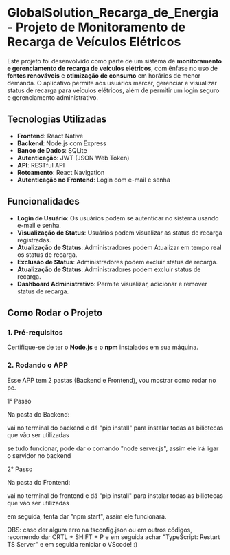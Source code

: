 # GlobalSolution_Recarga_de_Energia - Projeto de Monitoramento de Recarga de Veículos Elétricos

Este projeto foi desenvolvido como parte de um sistema de **monitoramento e gerenciamento de recarga de veículos elétricos**, com ênfase no uso de **fontes renováveis** e **otimização de consumo** em horários de menor demanda. O aplicativo permite aos usuários marcar, gerenciar e visualizar status de recarga para veículos elétricos, além de permitir um login seguro e gerenciamento administrativo.

## Tecnologias Utilizadas

- **Frontend**: React Native
- **Backend**: Node.js com Express
- **Banco de Dados**: SQLite
- **Autenticação**: JWT (JSON Web Token)
- **API**: RESTful API
- **Roteamento**: React Navigation
- **Autenticação no Frontend**: Login com e-mail e senha

## Funcionalidades

- **Login de Usuário**: Os usuários podem se autenticar no sistema usando e-mail e senha.
- **Visualização de Status**: Usuários podem visualizar as status de recarga registradas.
- **Atualização de Status**: Administradores podem Atualizar em tempo real os status de recarga.
- **Exclusão de Status**: Administradores podem excluir status de recarga.
- **Atualização de Status**: Administradores podem excluir status de recarga.
- **Dashboard Administrativo**: Permite visualizar, adicionar e remover status de recarga.
  
## Como Rodar o Projeto

### 1. Pré-requisitos

Certifique-se de ter o **Node.js** e o **npm** instalados em sua máquina.

### 2. Rodando o APP

Esse APP tem 2 pastas (Backend e Frontend), vou mostrar como rodar no pc.

1° Passo

Na pasta do Backend:

vai no terminal do backend e dá "pip install" para instalar todas as biliotecas que vão ser utilizadas

se tudo funcionar, pode dar o comando "node server.js", assim ele irá ligar o servidor no backend

2° Passo

Na pasta do Frontend:

vai no terminal do frontend e dá "pip install" para instalar todas as biliotecas que vão ser utilizadas

em seguida, tenta dar "npm start", assim ele funcionará.

OBS: caso der algum erro na tsconfig.json ou em outros códigos, recomendo dar CRTL + SHIFT + P e em seguida achar "TypeScript: Restart TS Server" e em seguida reniciar o VScode! :)
